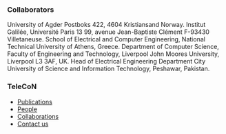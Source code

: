 ### Collaborators
University of Agder
Postboks 422, 4604 Kristiansand
Norway.
Institut Galilée, Université Paris 13
99, avenue Jean-Baptiste Clément 
F-93430 Villetaneuse.
School of Electrical and Computer Engineering,
National Technical University of Athens, 
Greece.
Department of Computer Science, 
Faculty of Engineering and Technology,
Liverpool John Moores University,
Liverpool L3 3AF, UK.
Head of Electrical Engineering Department
City University of Science and Information Technology,
Peshawar, Pakistan.
### TeleCoN
  * [Publications](https://giki.edu.pk/rd/rd-fcs/telecon/telecon-publications/)
  * [People](https://giki.edu.pk/rd/rd-fcs/telecon/telecon-people/)
  * [Collaborations](https://giki.edu.pk/rd/rd-fcs/telecon/telecon-collaborations/)
  * [Contact us](https://giki.edu.pk/rd/rd-fcs/telecon/telecon-contact-us/)



